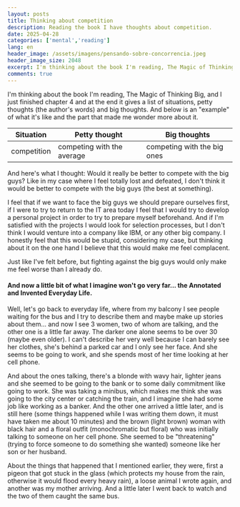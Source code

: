 ```yaml
---
layout: posts
title: Thinking about competition
description: Reading the book I have thoughts about competition.
date: 2025-04-28
categories: ['mental','reading']
lang: en
header_image: /assets/imagens/pensando-sobre-concorrencia.jpeg
header_image_size: 2048
excerpt: I'm thinking about the book I'm reading, The Magic of Thinking Big, and I just finished chapter 4...
comments: true
---
```

I'm thinking about the book I'm reading, The Magic of Thinking Big, and I just finished chapter 4 and at the end it gives a list of situations, petty thoughts (the author's words) and big thoughts. And below is an "example" of what it's like and the part that made me wonder more about it.

| Situation | Petty thought | Big thoughts |
|---|---|---|
| competition | competing with the average | competing with the big ones |

And here's what I thought: Would it really be better to compete with the big guys? Like in my case where I feel totally lost and defeated, I don't think it would be better to compete with the big guys (the best at something).

I feel that if we want to face the big guys we should prepare ourselves first, if I were to try to return to the IT area today I feel that I would try to develop a personal project in order to try to prepare myself beforehand. And if I'm satisfied with the projects I would look for selection processes, but I don't think I would venture into a company like IBM, or any other big company. I honestly feel that this would be stupid, considering my case, but thinking about it on the one hand I believe that this would make me feel complacent.

Just like I've felt before, but fighting against the big guys would only make me feel worse than I already do.

#### And now a little bit of what I imagine won't go very far... the Annotated and Invented Everyday Life.

Well, let's go back to everyday life, where from my balcony I see people waiting for the bus and I try to describe them and maybe make up stories about them... and now I see 3 women, two of whom are talking, and the other one is a little far away. The darker one alone seems to be over 30 (maybe even older). I can't describe her very well because I can barely see her clothes, she's behind a parked car and I only see her face. And she seems to be going to work, and she spends most of her time looking at her cell phone.

And about the ones talking, there's a blonde with wavy hair, lighter jeans and she seemed to be going to the bank or to some daily commitment like going to work. She was taking a minibus, which makes me think she was going to the city center or catching the train, and I imagine she had some job like working as a banker. And the other one arrived a little later, and is still here (some things happened while I was writing them down, it must have taken me about 10 minutes) and the brown (light brown) woman with black hair and a floral outfit (monochromatic but floral) who was initially talking to someone on her cell phone. She seemed to be "threatening" (trying to force someone to do something she wanted) someone like her son or her husband.

About the things that happened that I mentioned earlier, they were, first a pigeon that got stuck in the glass (which protects my house from the rain, otherwise it would flood every heavy rain), a loose animal I wrote again, and another was my mother arriving. And a little later I went back to watch and the two of them caught the same bus.